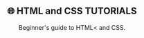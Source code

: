 <h2 align="center">  🌐 HTML and CSS TUTORIALS</h2>
<p align="center"> Beginner's guide to HTML< and CSS.</p>
